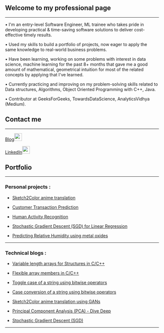 ## Welcome to my professional page
---
• I'm an entry-level Software Engineer, ML trainee who takes pride in developing practical & time-saving software solutions to deliver cost-effective timely results.

• Used my skills to build a portfolio of projects, now eager to apply the same knowledge to real-world business problems.

• Have been learning, working on some problems with interest in data science, machine learning for the past 8+ months that gave me a good amount of mathematical, geometrical intuition for most of the related concepts by applying that I've learned.

• Currently practicing and improving on my problem-solving skills related to Data structures, Algorithms, Object Oriented Programming with C++, Java.

• Contributor at GeeksForGeeks, TowardsDataScience, AnalyticsVidhya (Medium).

## Contact me
---
[Blog<img src="https://img.icons8.com/doodle/48/000000/blogger--v1.png" height="25" width="25">](https://medium.com/@sanjay235)

[LinkedIn<img src="https://img.icons8.com/color/48/000000/linkedin-circled.png" height="25" width="25">](https://www.linkedin.com/in/sanjayulsha/)

## Portfolio
---
### Personal projects :
- [Sketch2Color anime translation](https://github.com/sanjay235/Sketch2Color-anime-translation)

- [Customer Transaction Prediction](https://github.com/sanjay235/Customer-Transaction-Prediction)
<!-- <img src="images/dummy_thumbnail.jpg?raw=true"/> -->

- [Human Activity Recognition](https://github.com/sanjay235/Human-Activity-Recognition)
<!-- <img src="images/dummy_thumbnail.jpg?raw=true"/> -->

- [Stochastic Gradient Descent (SGD) for Linear Regression](https://github.com/sanjay235/StochasticGradientDescent)
<!-- <img src="images/dummy_thumbnail.jpg?raw=true"/>-->

- [Predicting Relative Humidity using metal oxides](https://github.com/sanjay235/AirQuality-RelativeHumidity)

---
### Technical blogs :
- [Variable length arrays for Structures in C/C++](https://www.geeksforgeeks.org/variable-length-arrays-in-c-and-c/)

- [Flexible array members in C/C++](http://www.geeksforgeeks.org/flexible-array-members-structure-c/)

- [Toggle case of a string using bitwise operators](http://www.geeksforgeeks.org/toggle-case-string-using-bitwise-operators/)

- [Case conversion of a string using bitwise operators](http://www.geeksforgeeks.org/case-conversion-lower-upper-vice-versa-string-using-bitwise-operators-cc/)

- [Sketch2Color anime translation using GANs](https://medium.com/p/sketch-to-color-anime-translation-using-generative-adversarial-networks-gans-8f4f69594aeb?source=email-df6131035697--writer.postDistributed&sk=15df1b03e8ffc60eaa82bb34114c242a)

- [Principal Component Analysis (PCA) - Dive Deep](https://medium.com/analytics-vidhya/principal-component-analysis-pca-dive-deep-411db0f9ee10)

- [Stochastic Gradient Descent (SGD)](https://sanjay235.github.io/StochasticGradientDescent)

---
<!-- Remove above link if you don't want to attibute -->

